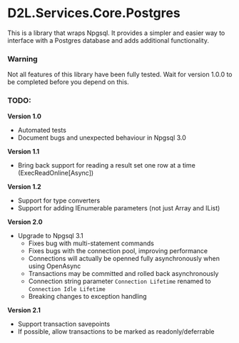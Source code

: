 # D2L.Services.Core.Postgres

This is a library that wraps Npgsql. It provides a simpler and easier way to interface with a Postgres database and adds additional functionality.

### Warning

Not all features of this library have been fully tested. Wait for version 1.0.0 to be completed before you depend on this.

### TODO:

**Version 1.0**

* Automated tests
* Document bugs and unexpected behaviour in Npgsql 3.0

**Version 1.1**

* Bring back support for reading a result set one row at a time (ExecReadOnline[Async])

**Version 1.2**

* Support for type converters
* Support for adding IEnumerable parameters (not just Array and IList)

**Version 2.0**

* Upgrade to Npgsql 3.1
    * Fixes bug with multi-statement commands
    * Fixes bugs with the connection pool, improving performance
    * Connections will actually be openned fully asynchronously when using OpenAsync
    * Transactions may be committed and rolled back asynchronously
    * Connection string parameter `Connection Lifetime` renamed to `Connection Idle Lifetime`
    * Breaking changes to exception handling

**Version 2.1**

* Support transaction savepoints
* If possible, allow transactions to be marked as readonly/deferrable

